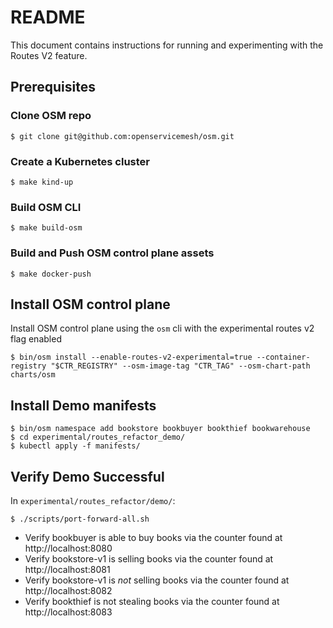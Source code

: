 # README

This document contains instructions for running and experimenting with the Routes V2 feature.

## Prerequisites

### Clone OSM repo

```console
$ git clone git@github.com:openservicemesh/osm.git
```

### Create a Kubernetes cluster

```console
$ make kind-up
```

### Build OSM CLI

```
$ make build-osm
```

### Build and Push OSM control plane assets

```console
$ make docker-push
```

## Install OSM control plane

Install OSM control plane using the `osm` cli with the experimental routes v2 flag enabled
```console
$ bin/osm install --enable-routes-v2-experimental=true --container-registry "$CTR_REGISTRY" --osm-image-tag "CTR_TAG" --osm-chart-path charts/osm
```

## Install Demo manifests

```console
$ bin/osm namespace add bookstore bookbuyer bookthief bookwarehouse
$ cd experimental/routes_refactor_demo/
$ kubectl apply -f manifests/
```

## Verify Demo Successful

In `experimental/routes_refactor/demo/`:
```console
$ ./scripts/port-forward-all.sh
```

- Verify bookbuyer is able to buy books via the counter found at http://localhost:8080
- Verify bookstore-v1 is selling books via the counter found at http://localhost:8081
- Verify bookstore-v1 is _not_ selling books via the counter found at http://localhost:8082
- Verify bookthief is not stealing books via the counter found at http://localhost:8083
